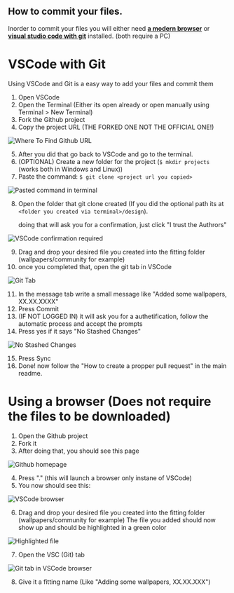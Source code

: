 ## How to commit your files.

Inorder to commit your files you will either need [**a modern browser**](#using-a-browser-does-not-require-the-files-to-be-downloaded) or [**visual studio code with git**](#vscode-with-git) installed. (both require a PC)

# VSCode with Git

Using VSCode and Git is a easy way to add your files and commit them

1. Open VSCode 
2. Open the Terminal (Either its open already or open manually using Terminal > New Terminal)
3. Fork the Github project
4. Copy the project URL (THE FORKED ONE NOT THE OFFICIAL ONE!)    

![Where To Find Github URL](.tutorial/images/whereToFindGitURL.png)

5. After you did that go back to VSCode and go to the terminal.
6. (OPTIONAL) Create a new folder for the project (`$ mkdir projects` (works both in Windows and Linux))
7. Paste the command: `$ git clone <project url you copied>`
   
![Pasted command in terminal](.tutorial/images/gitCommandInTerminal.png)

8. Open the folder that git clone created (If you did the optional path its at `<folder you created via terminal>/design`).

    doing that will ask you for a confirmation, just click "I trust the Authrors"

![VSCode confirmation required](.tutorial/images/trustAuthors.png)

9. Drag and drop your desired file you created into the fitting folder (wallpapers/community for example) 
10. once you completed that, open the git tab in VSCode

![Git Tab](.tutorial/images/gitTab.png)

11. In the message tab write a small message like "Added some wallpapers, XX.XX.XXXX"
12. Press Commit
13. (IF NOT LOGGED IN) it will ask you for a authetification, follow the automatic process and accept the prompts
14. Press yes if it says "No Stashed Changes"
    
![No Stashed Changes](.tutorial/images/vscodeNoStashedChanges.png)

15. Press Sync
16. Done! now follow the "How to create a propper pull request" in the main readme.




# Using a browser (Does not require the files to be downloaded)

1. Open the Github project
2. Fork it
3. After doing that, you should see this page

![Github homepage](.tutorial/images/gitProjectHomepage.png)

4. Press "." (this will launch a browser only instane of VSCode)
5. You now should see this:

![VSCode browser](.tutorial/images/vscodeInBrowser.png)

6. Drag and drop your desired file you created into the fitting folder (wallpapers/community for example)
   The file you added should now show up and should be highlighted in a green color

![Highlighted file](.tutorial/images/fileUploadedHighlighted.png)

7. Open the VSC (Git) tab

![Git tab in VSCode browser](.tutorial/images/gitTabOnline.png)

8. Give it a fitting name (Like "Adding some wallpapers, XX.XX.XXX")